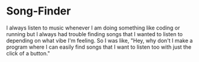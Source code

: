 # Song-Finder
I always listen to music whenever I am doing something like coding or running but I always had trouble finding songs that I wanted to listen to depending on what vibe I'm feeling. So I was like, "Hey, why don't I make a program where I can easily find songs that I want to listen too with just the click of a button."

